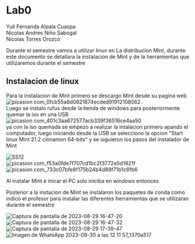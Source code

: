 # Lab0

Yuli Fernanda Alpala Cuaspa  
Nicolas Andres Niño Sabogal  
Nicolas Torres Orozco  

Durante el semestre vamos a utilizar linux en La distribucion Mint, durante este documento se detallara la instalacion de Mint y de la herramientas que utilizaremos durante el semestre  

## Instalacion de linux  
Para la instalacion de Mint primero se descargo Mint desde su pagina web  
![picasion com_0fcb55a8d0821674ecded91912108562](https://github.com/NicolasA23/Lab0/assets/68253371/23ad914d-d6d6-4fc6-913b-f49adcfff09e).  
Luego se instalo rufus desde la tienda de windows para posteriormente quemar la iso en una USB  
![picasion com_401c3aa672577acb339f36516ce4aa50](https://github.com/NicolasA23/Lab0/assets/68253371/1ae6f54f-972a-4a39-9dcc-8ec8bf426472)  
ya con la iso quemada se empezo a realizar la intalacion primero apando el computador, luego iniciando desde la USB se selecciono la opcion "Start linux Mint 21.2 cinnamon 64-bits" y se siguieron los pasos del instalador de Mint  

![SS12](https://github.com/NicolasA23/Lab0/assets/68253371/323512a4-816d-4b38-a5fa-29b0a2a16884)  
 ![picasion com_f53a0fde7f707cd1bc2f3772e5d1821f](https://github.com/NicolasA23/Lab0/assets/68253371/51ffc4db-ca8b-43c7-8d6f-1c0aaf889027)
![picasion com_733c07bfe8f175b24b4d89f71b1c6fb6](https://github.com/NicolasA23/Lab0/assets/68253371/aee32e9e-8e58-4138-a424-781a816dd33b)


Al instalar Mint e inicar el PC solo iniciba en windows entonces 

Posterior a la instacion de Mint se instalaron los paquetes de conda como indico el profesor para instalar las diferentes herramientas que se utilizaran durante el semestre 

![Captura de pantalla de 2023-08-29 16-47-20](https://github.com/NicolasA23/Lab0/assets/68253371/34c8dc2f-115f-4848-b543-d2374fd66513)  
![Captura de pantalla de 2023-08-29 16-47-32](https://github.com/NicolasA23/Lab0/assets/68253371/2d9f63df-f543-44ec-9919-567cc9887aea)  
![Captura de pantalla de 2023-08-29 17-39-47](https://github.com/NicolasA23/Lab0/assets/68253371/162e4ab6-042f-4880-b0e0-2ca405646e93)  
![Imagen de WhatsApp 2023-09-30 a las 12 11 57_1370a517](https://github.com/NicolasA23/Lab0/assets/68253371/2b58c3ea-0a28-4722-bd9c-8a82b5cc5a8f)

 
